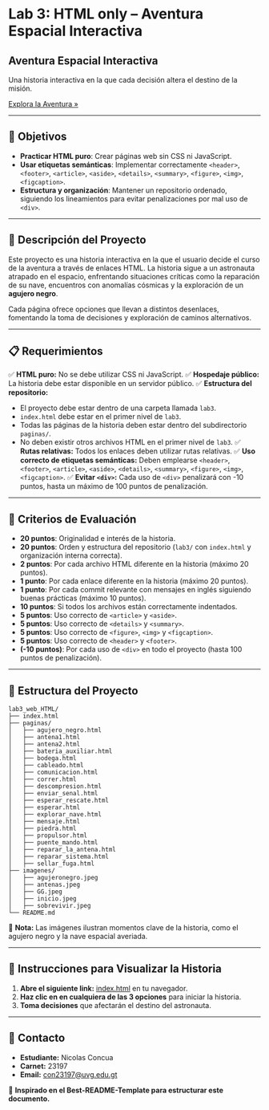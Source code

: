 # Lab 3: HTML only – Aventura Espacial Interactiva

## **Aventura Espacial Interactiva**
Una historia interactiva en la que cada decisión altera el destino de la misión.

[Explora la Aventura »](https://23197.benedict.lat/SistemasWeb2025/lab3/)

---
## **📌 Objetivos**
- **Practicar HTML puro**: Crear páginas web sin CSS ni JavaScript.
- **Usar etiquetas semánticas**: Implementar correctamente `<header>`, `<footer>`, `<article>`, `<aside>`, `<details>`, `<summary>`, `<figure>`, `<img>`, `<figcaption>`.
- **Estructura y organización**: Mantener un repositorio ordenado, siguiendo los lineamientos para evitar penalizaciones por mal uso de `<div>`.

---
## **📖 Descripción del Proyecto**
Este proyecto es una historia interactiva en la que el usuario decide el curso de la aventura a través de enlaces HTML. 
La historia sigue a un astronauta atrapado en el espacio, enfrentando situaciones críticas como la reparación de su nave, encuentros con anomalías cósmicas y la exploración de un **agujero negro**. 

Cada página ofrece opciones que llevan a distintos desenlaces, fomentando la toma de decisiones y exploración de caminos alternativos.

---
## **📋 Requerimientos**
✅ **HTML puro:** No se debe utilizar CSS ni JavaScript.
✅ **Hospedaje público:** La historia debe estar disponible en un servidor público.
✅ **Estructura del repositorio:**
   - El proyecto debe estar dentro de una carpeta llamada `lab3`.
   - `index.html` debe estar en el primer nivel de `lab3`.
   - Todas las páginas de la historia deben estar dentro del subdirectorio `paginas/`.
   - No deben existir otros archivos HTML en el primer nivel de `lab3`.
✅ **Rutas relativas:** Todos los enlaces deben utilizar rutas relativas.
✅ **Uso correcto de etiquetas semánticas:** Deben emplearse `<header>`, `<footer>`, `<article>`, `<aside>`, `<details>`, `<summary>`, `<figure>`, `<img>`, `<figcaption>`.
✅ **Evitar `<div>`:** Cada uso de `<div>` penalizará con -10 puntos, hasta un máximo de 100 puntos de penalización.

---
## **🎯 Criterios de Evaluación**
- **20 puntos**: Originalidad e interés de la historia.
- **20 puntos**: Orden y estructura del repositorio (`lab3/` con `index.html` y organización interna correcta).
- **2 puntos**: Por cada archivo HTML diferente en la historia (máximo 20 puntos).
- **1 punto**: Por cada enlace diferente en la historia (máximo 20 puntos).
- **1 punto**: Por cada commit relevante con mensajes en inglés siguiendo buenas prácticas (máximo 10 puntos).
- **10 puntos**: Si todos los archivos están correctamente indentados.
- **5 puntos**: Uso correcto de `<article>` y `<aside>`.
- **5 puntos**: Uso correcto de `<details>` y `<summary>`.
- **5 puntos**: Uso correcto de `<figure>`, `<img>` y `<figcaption>`.
- **5 puntos**: Uso correcto de `<header>` y `<footer>`.
- **(-10 puntos)**: Por cada uso de `<div>` en todo el proyecto (hasta 100 puntos de penalización).

---
## **📂 Estructura del Proyecto**
```
lab3_web_HTML/
├── index.html
├── paginas/
│   ├── agujero_negro.html
│   ├── antena1.html
│   ├── antena2.html
│   ├── bateria_auxiliar.html
│   ├── bodega.html
│   ├── cableado.html
│   ├── comunicacion.html
│   ├── correr.html
│   ├── descompresion.html
│   ├── enviar_senal.html
│   ├── esperar_rescate.html
│   ├── esperar.html
│   ├── explorar_nave.html
│   ├── mensaje.html
│   ├── piedra.html
│   ├── propulsor.html
│   ├── puente_mando.html
│   ├── reparar_la_antena.html
│   ├── reparar_sistema.html
│   ├── sellar_fuga.html
├── imagenes/
│   ├── agujeronegro.jpeg
│   ├── antenas.jpeg
│   ├── GG.jpeg
│   ├── inicio.jpeg
│   ├── sobrevivir.jpeg
└── README.md

```
🔹 **Nota:** Las imágenes ilustran momentos clave de la historia, como el agujero negro y la nave espacial averiada.

---
## **📌 Instrucciones para Visualizar la Historia**
1. **Abre el siguiente link:** [index.html](https://23197.benedict.lat/SistemasWeb2025/lab3/) en tu navegador.
2. **Haz clic en en cualquiera de las 3 opciones** para iniciar la historia.
3. **Toma decisiones** que afectarán el destino del astronauta.

---
## **📧 Contacto**
- **Estudiante:** Nicolas Concua
- **Carnet:** 23197
- **Email:** con23197@uvg.edu.gt

📜 **Inspirado en el Best-README-Template para estructurar este documento.**
